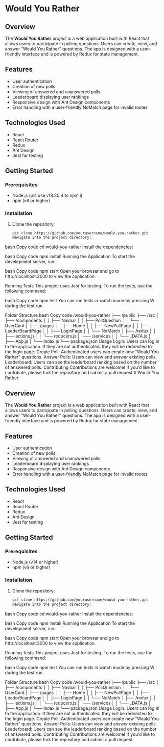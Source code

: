 # Would You Rather

## Overview

The **Would You Rather** project is a web application built with React that allows users to participate in polling questions. Users can create, view, and answer "Would You Rather" questions. The app is designed with a user-friendly interface and is powered by Redux for state management.

## Features

- User authentication
- Creation of new polls
- Viewing of answered and unanswered polls
- Leaderboard displaying user rankings
- Responsive design with Ant Design components
- Error handling with a user-friendly NoMatch page for invalid routes

## Technologies Used

- React
- React Router
- Redux
- Ant Design
- Jest for testing

## Getting Started

### Prerequisites

- Node.js (pls use v18.20.4 to npm i)
- npm (v6 or higher)

### Installation

1. Clone the repository:

   ```bash
   git clone https://github.com/yourusername/would-you-rather.git
   Navigate into the project directory:
   ```

bash
Copy code
cd would-you-rather
Install the dependencies:

bash
Copy code
npm install
Running the Application
To start the development server, run:

bash
Copy code
npm start
Open your browser and go to http://localhost:3000 to view the application.

Running Tests
This project uses Jest for testing. To run the tests, use the following command:

bash
Copy code
npm test
You can run tests in watch mode by pressing W during the test run.

Folder Structure
bash
Copy code
/would-you-rather
├── /public
├── /src
│ ├── /components
│ │ ├── Navbar
│ │ ├── PollQuestion
│ │ └── UserCard
│ ├── /pages
│ │ ├── Home
│ │ ├── NewPollPage
│ │ ├── LeaderBoardPage
│ │ ├── LoginPage
│ │ └── NoMatch
│ ├── /redux
│ │ ├── actions.js
│ │ └── reducers.js
│ ├── /services
│ │ └── \_DATA.js
│ ├── App.js
│ └── index.js
└── package.json
Usage
Login: Users can log in to the application. If they are not authenticated, they will be redirected to the login page.
Create Poll: Authenticated users can create new "Would You Rather" questions.
Answer Polls: Users can view and answer existing polls.
Leaderboard: Users can see the leaderboard ranking based on the number of answered polls.
Contributing
Contributions are welcome! If you'd like to contribute, please fork the repository and submit a pull request.# Would You Rather

## Overview

The **Would You Rather** project is a web application built with React that allows users to participate in polling questions. Users can create, view, and answer "Would You Rather" questions. The app is designed with a user-friendly interface and is powered by Redux for state management.

## Features

- User authentication
- Creation of new polls
- Viewing of answered and unanswered polls
- Leaderboard displaying user rankings
- Responsive design with Ant Design components
- Error handling with a user-friendly NoMatch page for invalid routes

## Technologies Used

- React
- React Router
- Redux
- Ant Design
- Jest for testing

## Getting Started

### Prerequisites

- Node.js (v14 or higher)
- npm (v6 or higher)

### Installation

1. Clone the repository:

   ```bash
   git clone https://github.com/yourusername/would-you-rather.git
   Navigate into the project directory:
   ```

bash
Copy code
cd would-you-rather
Install the dependencies:

bash
Copy code
npm install
Running the Application
To start the development server, run:

bash
Copy code
npm start
Open your browser and go to http://localhost:3000 to view the application.

Running Tests
This project uses Jest for testing. To run the tests, use the following command:

bash
Copy code
npm test
You can run tests in watch mode by pressing W during the test run.

Folder Structure
bash
Copy code
/would-you-rather
├── /public
├── /src
│ ├── /components
│ │ ├── Navbar
│ │ ├── PollQuestion
│ │ └── UserCard
│ ├── /pages
│ │ ├── Home
│ │ ├── NewPollPage
│ │ ├── LeaderBoardPage
│ │ ├── LoginPage
│ │ └── NoMatch
│ ├── /redux
│ │ ├── actions.js
│ │ └── reducers.js
│ ├── /services
│ │ └── \_DATA.js
│ ├── App.js
│ └── index.js
└── package.json
Usage
Login: Users can log in to the application. If they are not authenticated, they will be redirected to the login page.
Create Poll: Authenticated users can create new "Would You Rather" questions.
Answer Polls: Users can view and answer existing polls.
Leaderboard: Users can see the leaderboard ranking based on the number of answered polls.
Contributing
Contributions are welcome! If you'd like to contribute, please fork the repository and submit a pull request.
